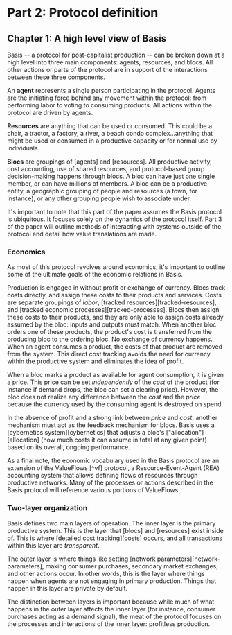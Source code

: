# Part 2: Protocol definition

## Chapter 1: A high level view of Basis

Basis -- a protocol for post-capitalist production -- can be broken down at a high level into three main components: agents, resources, and blocs. All other actions or parts of the protocol are in support of the interactions between these three components.

An **agent** represents a single person participating in the protocol. Agents are the initiating force behind any movement within the protocol: from performing labor to voting to consuming products. All actions within the protocol are driven by agents.

**Resources** are anything that can be used or consumed. This could be a chair, a tractor, a factory, a river, a beach condo complex...anything that might be used or consumed in a productive capacity or for normal use by individuals.

**Blocs** are groupings of [agents] and [resources]. All productive activity, cost accounting, use of shared resources, and protocol-based group decision-making happens through blocs. A bloc can have just one single member, or can have millions of members. A bloc can be a productive entity, a geographic grouping of people and resources (a town, for instance), or any other grouping people wish to associate under.

It's important to note that this part of the paper assumes the Basis protocol is ubiquitous. It focuses solely on the dynamics of the protocol itself. Part 3 of the paper will outline methods of interacting with systems outside of the protocol and detail how value translations are made.

### Economics

As most of this protocol revolves around economics, it's important to outline some of the ultimate goals of the economic relations in Basis.

Production is engaged in without profit or exchange of currency. Blocs track costs directly, and assign these costs to their products and services. Costs are separate groupings of *labor*, [tracked resources][tracked-resources], and [tracked economic processes][tracked-processes]. Blocs then assign these costs to their products, and they are only able to assign costs already assumed by the bloc: inputs and outputs must match. When another bloc orders one of these products, the product's cost is transferred from the producing bloc to the ordering bloc. No exchange of currency happens. When an agent consumes a product, the costs of that product are removed from the system. This direct cost tracking avoids the need for currency within the productive system and eliminates the idea of profit.

When a bloc marks a product as available for agent consumption, it is given a price. This price can be set *independently* of the *cost* of the product (for instance if demand drops, the bloc can set a clearing price). However, the bloc does not realize any difference between the *cost* and the *price* because the currency used by the consuming agent is destroyed on spend.

In the absence of profit and a strong link between *price* and *cost*, another mechanism must act as the feedback mechanism for blocs. Basis uses a [cybernetics system][cybernetics] that adjusts a bloc's ["allocation"][allocation] (how much costs it can assume in total at any given point) based on its overall, ongoing performance.

As a final note, the economic vocabulary used in the Basis protocol are an extension of the ValueFlows [^vf] protocol, a Resource-Event-Agent (REA) accounting system that allows defining flows of resources through productive networks. Many of the processes or actions described in the Basis protocol will reference various portions of ValueFlows.

### Two-layer organization

Basis defines two main layers of operation. The inner layer is the primary productive system. This is the layer that [blocs] and [resources] exist inside of. This is where [detailed cost tracking][costs]
occurs, and all transactions within this layer are *transparent*.

The outer layer is where things like setting [network parameters][network-parameters], making consumer purchases, secondary market exchanges, and other actions occur. In other words, this is the layer where things happen when agents are not engaging in primary production. Things that happen in this layer are private by default.

The distinction between layers is important because while much of what happens in the outer layer affects the inner layer (for instance, consumer purchases acting as a demand signal), the meat of the protocol focuses on the processes and interactions of the inner layer: profitless production.

